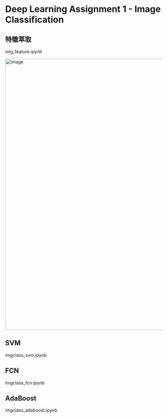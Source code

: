 # Deep Learning Assignment 1 - Image Classification

## 特徵萃取
img_feature.ipynb

<img width="873" alt="image" src="https://user-images.githubusercontent.com/101318155/225004954-3a5f9586-cfc3-4a62-8f67-2d996d4bb867.png">

## SVM
imgclass_svm.ipynb

## FCN
imgclass_fcn.ipynb

## AdaBoost
imgclass_adaboost.ipynb
